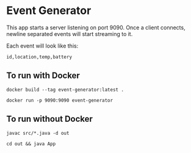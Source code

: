 # Event Generator

This app starts a server listening on port 9090. Once a client connects, newline
separated events will start streaming to it.

Each event will look like this:

```
id,location,temp,battery
```

## To run with Docker

`docker build --tag event-generator:latest .`

`docker run -p 9090:9090 event-generator`

## To run without Docker

`javac src/*.java -d out`

`cd out && java App`
